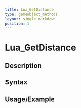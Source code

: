 ```yaml
---
title: Lua_GetDistance
type: gameobject_methods
layout: single_markdown
position: 1
---
```


# Lua_GetDistance

## Description

## Syntax

## Usage/Example



